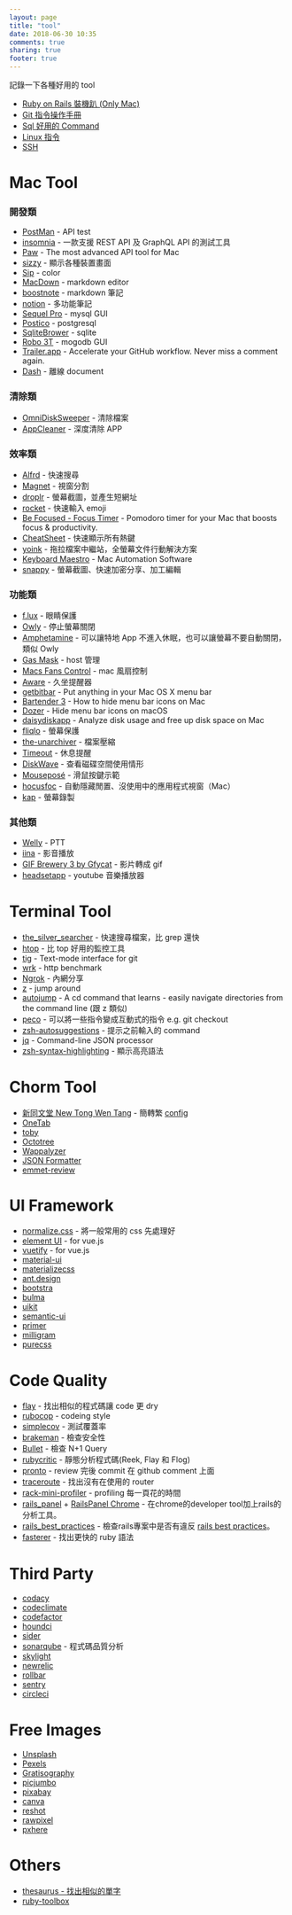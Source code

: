 ```yaml
---
layout: page
title: "tool"
date: 2018-06-30 10:35
comments: true
sharing: true
footer: true
---
```


記錄一下各種好用的 tool

<ul>
  <li><a href="{{ root_url }}/blog/2016/07/22/install-ruby-on-rails/"> Ruby on Rails 裝機趴 (Only Mac) </a></li>
  <li><a href="{{ root_url }}/blog/2015/12/27/git-command/"> Git 指令操作手冊 </a></li>
  <li><a href="{{ root_url }}/blog/2018/06/14/sql-command/"> Sql 好用的 Command </a></li>
  <li><a href="{{ root_url }}/blog/2018/04/09/linux-command/"> Linux 指令 </a></li>
  <li><a href="{{ root_url }}/blog/2015/12/14/ssh-no-password/"> SSH </a></li>
</ul>

# <span id="mac_tool">Mac Tool</span>

### 開發類

* [PostMan](https://www.getpostman.com/) - API test
* [insomnia](https://insomnia.rest/) - 一款支援 REST API 及 GraphQL API 的測試工具
* [Paw](https://paw.cloud/) - The most advanced API tool for Mac
* [sizzy](https://sizzy.co/) - 顯示各種裝置畫面
* [Sip](https://sipapp.io/) - color
* [MacDown](http://macdown.uranusjr.com/) - markdown editor
* [boostnote](https://boostnote.io/) - markdown 筆記
* [notion](https://www.notion.so/) - 多功能筆記
* [Sequel Pro](http://www.sequelpro.com/) - mysql GUI
* [Postico](https://eggerapps.at/postico/) - postgresql
* [SqliteBrower](https://sqlitebrowser.org/) - sqlite
* [Robo 3T](https://robomongo.org/download) - mogodb GUI
* [Trailer.app](http://ptsochantaris.github.io/trailer/) - Accelerate your GitHub workflow. Never miss a comment again.
* [Dash](https://kapeli.com/dash) - 離線 document

### 清除類

* [OmniDiskSweeper](https://www.omnigroup.com/more/) - 清除檔案
* [AppCleaner](https://freemacsoft.net/appcleaner/) - 深度清除 APP

### 效率類

* [Alfrd](https://www.alfredapp.com/) - 快速搜尋
* [Magnet](http://magnet.crowdcafe.com/) - 視窗分割
* [droplr](https://droplr.com/) - 螢幕截圖，並產生短網址
* [rocket](https://matthewpalmer.net/rocket/) - 快速輸入 emoji
* [Be Focused - Focus Timer](https://apps.apple.com/tw/app/be-focused-focus-timer/id973134470?mt=12&ign-mpt=uo%3D4) - Pomodoro timer for your Mac that boosts focus & productivity.
* [CheatSheet](https://mediaatelier.com/CheatSheet/) - 快速顯示所有熱鍵
* [yoink](https://eternalstorms.at/yoink/mac/) - 拖拉檔案中繼站，全螢幕文件行動解決方案
* [Keyboard Maestro](https://www.keyboardmaestro.com/main/) - Mac Automation Software
* [snappy](http://snappy-app.com/) - 螢幕截圖、快速加密分享、加工編輯

### 功能類

* [f.lux](https://justgetflux.com/) - 眼睛保護
* [Owly](https://itunes.apple.com/us/app/owly-prevent-display-sleep/id882812218?mt=12) - 停止螢幕關閉
* [Amphetamine](https://apps.apple.com/tw/app/amphetamine/id937984704?mt=12) - 可以讓特地 App 不進入休眠，也可以讓螢幕不要自動關閉，類似 Owly
* [Gas Mask](https://www.macupdate.com/app/mac/29949/gas-mask) - host 管理
* [Macs Fans Control](https://www.crystalidea.com/macs-fan-control) - mac 風扇控制
* [Aware](https://apps.apple.com/us/app/aware/id1082170746?mt=12) - 久坐提醒器
* [getbitbar](https://getbitbar.com/) - Put anything in your Mac OS X menu bar
* [Bartender 3](https://www.macbartender.com/) - How to hide menu bar icons on Mac
* [Dozer](https://dozermac.com/) - Hide menu bar icons on macOS
* [daisydiskapp](https://daisydiskapp.com/) - Analyze disk usage and free up disk space on Mac
* [fliqlo](https://fliqlo.com/) - 螢幕保護
* [the-unarchiver](https://theunarchiver.com/) - 檔案壓縮
* [Timeout](https://www.dejal.com/timeout/) - 休息提醒
* [DiskWave](https://diskwave.barthe.ph/) -  查看磁碟空間使用情形
* [Mouseposé](https://boinx.com/mousepose/) - 滑鼠按鍵示範
* [hocusfoc](http://hocusfoc.us/) - 自動隱藏閒置、沒使用中的應用程式視窗（Mac）
* [kap](https://getkap.co/) - 螢幕錄製

### 其他類

* [Welly](https://github.com/clyang/welly) - PTT
* [iina](https://iina.io/) - 影音播放
* [GIF Brewery 3 by Gfycat](https://apps.apple.com/cn/app/gif-brewery-3-video-to-gif/id1081413713?l=en&mt=12) - 影片轉成 gif
* [headsetapp](https://headsetapp.co/) - youtube 音樂播放器

# <span id="terminal_tool"> Terminal Tool </span>

* [the_silver_searcher](https://github.com/ggreer/the_silver_searcher) - 快速搜尋檔案，比 grep 還快
* [htop](https://github.com/hishamhm/htop) - 比 top 好用的監控工具
* [tig](https://github.com/jonas/tig) - Text-mode interface for git
* [wrk](http://mgleon08.github.io/blog/2018/04/09/http-benchmark/) - http benchmark
* [Ngrok](http://mgleon08.github.io/blog/2018/06/14/share-localhost-ngrok-serveo/) - 內網分享
* [z](https://github.com/rupa/z) - jump around
* [autojump](https://github.com/wting/autojump) - A cd command that learns - easily navigate directories from the command line (跟 z 類似)
* [peco](https://github.com/peco/peco) - 可以將一些指令變成互動式的指令 e.g. git checkout
* [zsh-autosuggestions](https://github.com/zsh-users/zsh-autosuggestions) - 提示之前輸入的 command
* [jq](https://github.com/stedolan/jq) - Command-line JSON processor
* [zsh-syntax-highlighting](https://github.com/zsh-users/zsh-syntax-highlighting) - 顯示高亮語法

# <span id="chorm_tool"> Chorm Tool </span>

* [新同文堂 New Tong Wen Tang](https://chrome.google.com/webstore/detail/new-tong-wen-tang/ldmgbgaoglmaiblpnphffibpbfchjaeg?hl=zh-TW) - 簡轉繁 [config](https://gist.github.com/mgleon08/03cd8a14855b16077acec1cc1e1b2b5e)
* [OneTab](https://chrome.google.com/webstore/detail/onetab/chphlpgkkbolifaimnlloiipkdnihall?hl=zh-TW)
* [toby](https://chrome.google.com/webstore/detail/toby-for-chrome/hddnkoipeenegfoeaoibdmnaalmgkpip)
* [Octotree](https://chrome.google.com/webstore/detail/octotree/bkhaagjahfmjljalopjnoealnfndnagc?hl=zh-TW) 
* [Wappalyzer](https://chrome.google.com/webstore/detail/wappalyzer/gppongmhjkpfnbhagpmjfkannfbllamg?hl=zh-TW)
* [JSON Formatter](https://chrome.google.com/webstore/detail/json-formatter/bcjindcccaagfpapjjmafapmmgkkhgoa?hl=zh-TW)
* [emmet-review](https://chrome.google.com/webstore/detail/emmet-review/epejoicbhllgiimigokgjdoijnpaphdp?hl=zh-TW)


# <span id="ui-framework"> UI Framework </span>

* [normalize.css](https://necolas.github.io/normalize.css/) - 將一般常用的 css 先處理好
* [element UI](http://element.eleme.io/#/zh-CN) - for vue.js
* [vuetify](https://vuetifyjs.com/en/) - for vue.js
* [material-ui](https://material-ui.com/)
* [materializecss](https://materializecss.com/)
* [ant.design](https://ant.design/)
* [bootstra](https://getbootstrap.com/)
* [bulma](https://bulma.io/)
* [uikit](https://getuikit.com/v2/index.html)
* [semantic-ui](https://semantic-ui.com/)
* [primer](https://primer.github.io/)
* [milligram](https://milligram.io/)
* [purecss](https://purecss.io/)


# <span id="code-quality"> Code Quality </span>

* [flay](https://github.com/seattlerb/flay) - 找出相似的程式碼讓 code 更 dry
* [rubocop](https://github.com/rubocop-hq/rubocop) - codeing style
* [simplecov](https://github.com/colszowka/simplecov) - 測試覆蓋率
* [brakeman](https://github.com/presidentbeef/brakeman) - 檢查安全性
* [Bullet](https://github.com/flyerhzm/bullet) - 檢查 N+1 Query
* [rubycritic](https://github.com/whitesmith/rubycritic) - 靜態分析程式碼(Reek, Flay 和 Flog)
* [pronto](https://github.com/prontolabs/pronto) - review 完後 commit 在 github comment 上面
* [traceroute](https://github.com/amatsuda/traceroute) - 找出沒有在使用的 router
* [rack-mini-profiler](https://github.com/MiniProfiler/rack-mini-profiler) - profiling 每一頁花的時間
* [rails_panel](https://github.com/dejan/rails_panel) + [RailsPanel Chrome](https://chrome.google.com/webstore/detail/railspanel/gjpfobpafnhjhbajcjgccbbdofdckggg/related) - 在chrome的developer tool加上rails的分析工具。
* [rails_best_practices](https://github.com/flyerhzm/rails_best_practices) - 檢查rails專案中是否有違反 [rails best practices](https://rails-bestpractices.com/)。
* [fasterer](https://github.com/DamirSvrtan/fasterer) - 找出更快的 ruby 語法


# <span id="third-party"> Third Party </span>

* [codacy](https://www.codacy.com/)
* [codeclimate](https://codeclimate.com/)
* [codefactor](https://www.codefactor.io/)
* [houndci](https://houndci.com/)
* [sider](https://sider.review/)
* [sonarqube](https://www.sonarqube.org/) - 程式碼品質分析
* [skylight](https://www.skylight.io/)
* [newrelic](https://newrelic.com/)
* [rollbar](https://rollbar.com/)
* [sentry](https://sentry.io/welcome/)
* [circleci](https://circleci.com/)

# <span id="images"> Free Images </span>

* [Unsplash](https://unsplash.com/)
* [Pexels](https://www.pexels.com/)
* [Gratisography](https://gratisography.com/)
* [picjumbo](https://picjumbo.com/)
* [pixabay](https://pixabay.com/)
* [canva](https://www.canva.com/photos/free/)
* [reshot](https://www.reshot.com/)
* [rawpixel](https://www.rawpixel.com/)
* [pxhere](https://pxhere.com/)

# <span id="others"> Others </span>

* [thesaurus - 找出相似的單字](https://www.thesaurus.com/)
* [ruby-toolbox](https://www.ruby-toolbox.com/categories)
